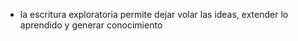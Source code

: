 - la escritura exploratoria permite dejar volar las ideas, extender lo aprendido y generar conocimiento
